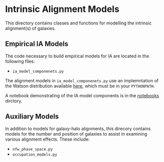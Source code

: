 # Intrinsic Alignment Models

This directory contains classes and functions for modelling the intrinsic alignment(s) of galaxies.


## Empirical IA Models

The code necessary to build empirical models for IA are located in the following files:

* `ia_model_componenets.py`

The alignment models in `ia_model_componenets.py` use an implemntation of the Watson distribution available [here](https://github.com/duncandc/watson_dist), which must be in your `PYTHONPATH`.

A notebook demonstrating of the IA model components is in the [notebooks](../../notebooks/) dirctory.


## Auxiliary Models

In addition to models for galaxy-halo alignments, this direcory contains models for the number and position of galaxies to assist in examining various alignment effects.  These include:

* `nfw_phase_space.py`
* `occupation_models.py`




